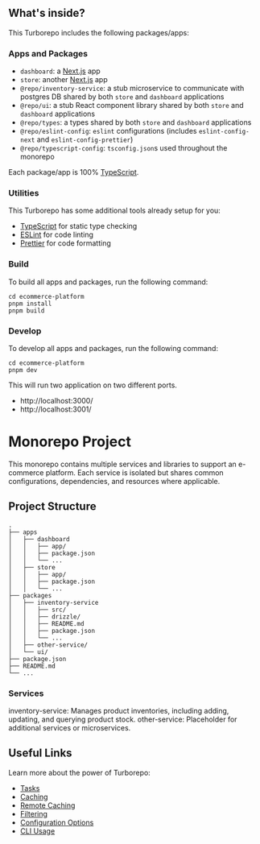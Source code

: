## What's inside?

This Turborepo includes the following packages/apps:

### Apps and Packages

- `dashboard`: a [Next.js](https://nextjs.org/) app
- `store`: another [Next.js](https://nextjs.org/) app
- `@repo/inventory-service`: a stub microservice to communicate with postgres DB shared by both `store` and `dashboard` applications
- `@repo/ui`: a stub React component library shared by both `store` and `dashboard` applications
- `@repo/types`: a types shared by both `store` and `dashboard` applications
- `@repo/eslint-config`: `eslint` configurations (includes `eslint-config-next` and `eslint-config-prettier`)
- `@repo/typescript-config`: `tsconfig.json`s used throughout the monorepo

Each package/app is 100% [TypeScript](https://www.typescriptlang.org/).

### Utilities

This Turborepo has some additional tools already setup for you:

- [TypeScript](https://www.typescriptlang.org/) for static type checking
- [ESLint](https://eslint.org/) for code linting
- [Prettier](https://prettier.io) for code formatting

### Build

To build all apps and packages, run the following command:

```
cd ecommerce-platform
pnpm install
pnpm build
```

### Develop

To develop all apps and packages, run the following command:

```
cd ecommerce-platform
pnpm dev
```

This will run two application on two different ports.

- http://localhost:3000/
- http://localhost:3001/

# Monorepo Project

This monorepo contains multiple services and libraries to support an e-commerce platform. Each service is isolated but shares common configurations, dependencies, and resources where applicable.

## Project Structure

```plaintext
.
├── apps
│   ├── dashboard
│   │   ├── app/
│   │   ├── package.json
│   │   └── ...
│   ├── store
│   │   ├── app/
│   │   ├── package.json
│   │   └── ...
├── packages
│   ├── inventory-service
│   │   ├── src/
│   │   ├── drizzle/
│   │   ├── README.md
│   │   ├── package.json
│   │   └── ...
│   ├── other-service/
│   └── ui/
├── package.json
├── README.md
└── ...

```

### Services

inventory-service: Manages product inventories, including adding, updating, and querying product stock.
other-service: Placeholder for additional services or microservices.

## Useful Links

Learn more about the power of Turborepo:

- [Tasks](https://turbo.build/repo/dashboard/core-concepts/monorepos/running-tasks)
- [Caching](https://turbo.build/repo/dashboard/core-concepts/caching)
- [Remote Caching](https://turbo.build/repo/dashboard/core-concepts/remote-caching)
- [Filtering](https://turbo.build/repo/dashboard/core-concepts/monorepos/filtering)
- [Configuration Options](https://turbo.build/repo/dashboard/reference/configuration)
- [CLI Usage](https://turbo.build/repo/dashboard/reference/command-line-reference)

```

```
